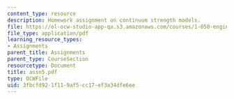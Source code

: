 ```yaml
---
content_type: resource
description: Homework assignment on continuum strength models.
file: https://ol-ocw-studio-app-qa.s3.amazonaws.com/courses/1-050-engineering-mechanics-i-fall-2007/3fbcfd921f119af5cc17ef3a34dfe6ee_assn5.pdf
file_type: application/pdf
learning_resource_types:
- Assignments
parent_title: Assignments
parent_type: CourseSection
resourcetype: Document
title: assn5.pdf
type: OCWFile
uid: 3fbcfd92-1f11-9af5-cc17-ef3a34dfe6ee
---
```

